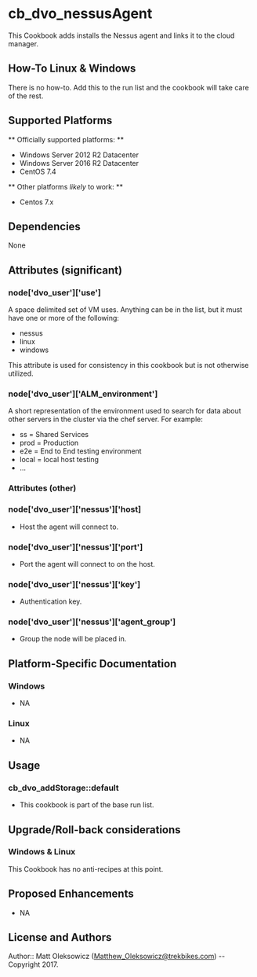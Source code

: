 # cb_dvo_nessusAgent

This Cookbook adds installs the Nessus agent and links it to the cloud manager.

## How-To Linux & Windows

There is no how-to. Add this to the run list and the cookbook will take care of the rest.  

## Supported Platforms

** Officially supported platforms: **

* Windows Server 2012 R2 Datacenter
* Windows Server 2016 R2 Datacenter
* CentOS 7.4

** Other platforms *likely* to work: **
* Centos 7.x

## Dependencies
None

## Attributes (significant)

### node['dvo_user']['use']

A space delimited set of VM uses.  Anything can be in the list, but it must have one or more of the following:
* nessus
* linux
* windows

This attribute is used for consistency in this cookbook but is not otherwise utilized.

### node['dvo_user']['ALM_environment']

A short representation of the environment used to search for data about other servers in the cluster via the chef server.  For example:

* ss = Shared Services
* prod = Production
* e2e = End to End testing environment
* local = local host testing
* ...

### Attributes (other)

### node['dvo_user']['nessus']['host]

* Host the agent will connect to.

### node['dvo_user']['nessus']['port']

* Port the agent will connect to on the host.

### node['dvo_user']['nessus']['key']

* Authentication key.

### node['dvo_user']['nessus']['agent_group']

* Group the node will be placed in.

## Platform-Specific Documentation

### Windows
* NA

### Linux
* NA

## Usage

### cb_dvo_addStorage::default
* This cookbook is part of the base run list.

## Upgrade/Roll-back considerations

### Windows & Linux

This Cookbook has no anti-recipes at this point.  

## Proposed Enhancements
* NA

## License and Authors

Author:: Matt Oleksowicz (Matthew_Oleksowicz@trekbikes.com) -- Copyright 2017.
